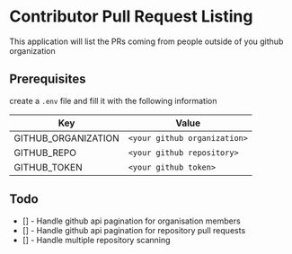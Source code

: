 # Contributor Pull Request Listing

This application will list the PRs coming from people outside of you github organization

## Prerequisites

create a `.env` file and fill it with the following information

|Key| Value|
|---|------|
|GITHUB_ORGANIZATION|`<your github organization>`|
|GITHUB_REPO|`<your github repository>`|
|GITHUB_TOKEN|`<your github token>`|


## Todo

- [] - Handle github api pagination for organisation members
- [] - Handle github api pagination for repository pull requests
- [] - Handle multiple repository scanning

